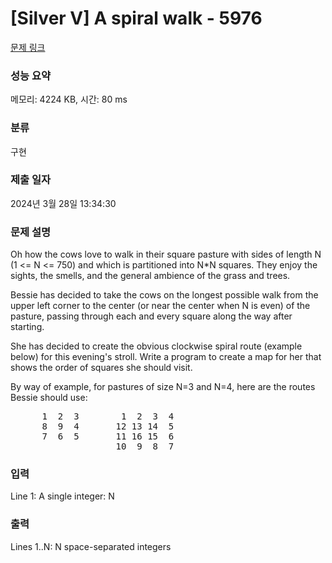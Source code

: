 # [Silver V] A spiral walk - 5976 

[문제 링크](https://www.acmicpc.net/problem/5976) 

### 성능 요약

메모리: 4224 KB, 시간: 80 ms

### 분류

구현

### 제출 일자

2024년 3월 28일 13:34:30

### 문제 설명

<p>Oh how the cows love to walk in their square pasture with sides of length N (1 <= N <= 750) and which is partitioned into N*N squares. They enjoy the sights, the smells, and the general ambience of the grass and trees.</p>

<p>Bessie has decided to take the cows on the longest possible walk from the upper left corner to the center (or near the center when N is even) of the pasture, passing through each and every square along the way after starting.</p>

<p>She has decided to create the obvious clockwise spiral route (example below) for this evening's stroll. Write a program to create a map for her that shows the order of squares she should visit.</p>

<p>By way of example, for pastures of size N=3 and N=4, here are the routes Bessie should use:</p>

<pre>      1  2  3        1  2  3  4
      8  9  4       12 13 14  5
      7  6  5       11 16 15  6
                    10  9  8  7</pre>

### 입력 

 <p>Line 1: A single integer: N</p>

<p> </p>

### 출력 

 <p>Lines 1..N: N space-separated integers</p>

<p> </p>

